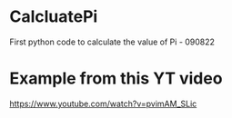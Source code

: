 # CalcluatePi
First python code to calculate the value of Pi - 090822

# Example from this YT video
https://www.youtube.com/watch?v=pvimAM_SLic

